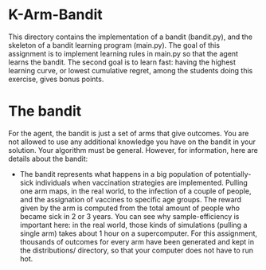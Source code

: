 # K-Arm-Bandit

This directory contains the implementation of a bandit (bandit.py), and the skeleton of a bandit learning program (main.py). The goal of this assignment is to implement learning rules in main.py so that the agent learns the bandit. The second goal is to learn fast: having the highest learning curve, or lowest cumulative regret, among the students doing this exercise, gives bonus points.

The bandit
==========

For the agent, the bandit is just a set of arms that give outcomes. You are not allowed to use any additional knowledge you have on the bandit in your solution. Your algorithm must be general. However, for information, here are details about the bandit:

- The bandit represents what happens in a big population of potentially-sick individuals when vaccination strategies are implemented. Pulling one arm maps, in the real world, to the infection of a couple of people, and the assignation of vaccines to specific age groups. The reward given by the arm is computed from the total amount of people who became sick in 2 or 3 years. You can see why sample-efficiency is important here: in the real world, those kinds of simulations (pulling a single arm) takes about 1 hour on a supercomputer. For this assignment, thousands of outcomes for every arm have been generated and kept in the distributions/ directory, so that your computer does not have to run hot.
